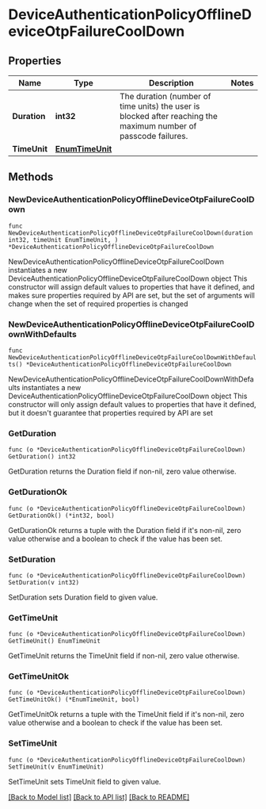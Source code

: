 # DeviceAuthenticationPolicyOfflineDeviceOtpFailureCoolDown

## Properties

Name | Type | Description | Notes
------------ | ------------- | ------------- | -------------
**Duration** | **int32** | The duration (number of time units) the user is blocked after reaching the maximum number of passcode failures. | 
**TimeUnit** | [**EnumTimeUnit**](EnumTimeUnit.md) |  | 

## Methods

### NewDeviceAuthenticationPolicyOfflineDeviceOtpFailureCoolDown

`func NewDeviceAuthenticationPolicyOfflineDeviceOtpFailureCoolDown(duration int32, timeUnit EnumTimeUnit, ) *DeviceAuthenticationPolicyOfflineDeviceOtpFailureCoolDown`

NewDeviceAuthenticationPolicyOfflineDeviceOtpFailureCoolDown instantiates a new DeviceAuthenticationPolicyOfflineDeviceOtpFailureCoolDown object
This constructor will assign default values to properties that have it defined,
and makes sure properties required by API are set, but the set of arguments
will change when the set of required properties is changed

### NewDeviceAuthenticationPolicyOfflineDeviceOtpFailureCoolDownWithDefaults

`func NewDeviceAuthenticationPolicyOfflineDeviceOtpFailureCoolDownWithDefaults() *DeviceAuthenticationPolicyOfflineDeviceOtpFailureCoolDown`

NewDeviceAuthenticationPolicyOfflineDeviceOtpFailureCoolDownWithDefaults instantiates a new DeviceAuthenticationPolicyOfflineDeviceOtpFailureCoolDown object
This constructor will only assign default values to properties that have it defined,
but it doesn't guarantee that properties required by API are set

### GetDuration

`func (o *DeviceAuthenticationPolicyOfflineDeviceOtpFailureCoolDown) GetDuration() int32`

GetDuration returns the Duration field if non-nil, zero value otherwise.

### GetDurationOk

`func (o *DeviceAuthenticationPolicyOfflineDeviceOtpFailureCoolDown) GetDurationOk() (*int32, bool)`

GetDurationOk returns a tuple with the Duration field if it's non-nil, zero value otherwise
and a boolean to check if the value has been set.

### SetDuration

`func (o *DeviceAuthenticationPolicyOfflineDeviceOtpFailureCoolDown) SetDuration(v int32)`

SetDuration sets Duration field to given value.


### GetTimeUnit

`func (o *DeviceAuthenticationPolicyOfflineDeviceOtpFailureCoolDown) GetTimeUnit() EnumTimeUnit`

GetTimeUnit returns the TimeUnit field if non-nil, zero value otherwise.

### GetTimeUnitOk

`func (o *DeviceAuthenticationPolicyOfflineDeviceOtpFailureCoolDown) GetTimeUnitOk() (*EnumTimeUnit, bool)`

GetTimeUnitOk returns a tuple with the TimeUnit field if it's non-nil, zero value otherwise
and a boolean to check if the value has been set.

### SetTimeUnit

`func (o *DeviceAuthenticationPolicyOfflineDeviceOtpFailureCoolDown) SetTimeUnit(v EnumTimeUnit)`

SetTimeUnit sets TimeUnit field to given value.



[[Back to Model list]](../README.md#documentation-for-models) [[Back to API list]](../README.md#documentation-for-api-endpoints) [[Back to README]](../README.md)


